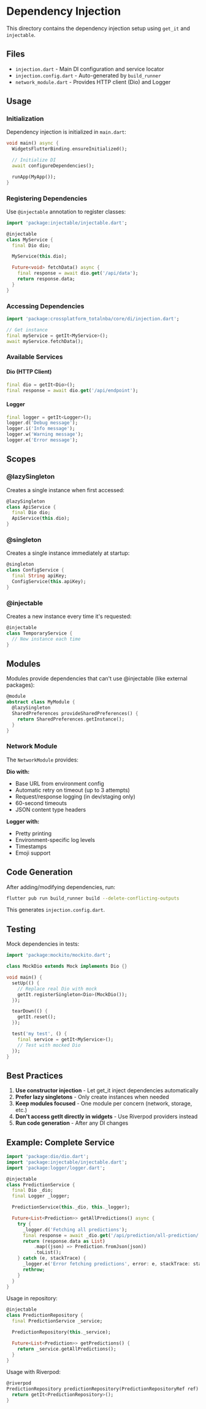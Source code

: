 # Dependency Injection

This directory contains the dependency injection setup using `get_it` and `injectable`.

## Files

- `injection.dart` - Main DI configuration and service locator
- `injection.config.dart` - Auto-generated by `build_runner`
- `network_module.dart` - Provides HTTP client (Dio) and Logger

## Usage

### Initialization

Dependency injection is initialized in `main.dart`:

```dart
void main() async {
  WidgetsFlutterBinding.ensureInitialized();

  // Initialize DI
  await configureDependencies();

  runApp(MyApp());
}
```

### Registering Dependencies

Use `@injectable` annotation to register classes:

```dart
import 'package:injectable/injectable.dart';

@injectable
class MyService {
  final Dio dio;

  MyService(this.dio);

  Future<void> fetchData() async {
    final response = await dio.get('/api/data');
    return response.data;
  }
}
```

### Accessing Dependencies

```dart
import 'package:crossplatform_totalnba/core/di/injection.dart';

// Get instance
final myService = getIt<MyService>();
await myService.fetchData();
```

### Available Services

#### Dio (HTTP Client)
```dart
final dio = getIt<Dio>();
final response = await dio.get('/api/endpoint');
```

#### Logger
```dart
final logger = getIt<Logger>();
logger.d('Debug message');
logger.i('Info message');
logger.w('Warning message');
logger.e('Error message');
```

## Scopes

### @lazySingleton
Creates a single instance when first accessed:

```dart
@lazySingleton
class ApiService {
  final Dio dio;
  ApiService(this.dio);
}
```

### @singleton
Creates a single instance immediately at startup:

```dart
@singleton
class ConfigService {
  final String apiKey;
  ConfigService(this.apiKey);
}
```

### @injectable
Creates a new instance every time it's requested:

```dart
@injectable
class TemporaryService {
  // New instance each time
}
```

## Modules

Modules provide dependencies that can't use @injectable (like external packages):

```dart
@module
abstract class MyModule {
  @lazySingleton
  SharedPreferences provideSharedPreferences() {
    return SharedPreferences.getInstance();
  }
}
```

### Network Module

The `NetworkModule` provides:

**Dio with:**
- Base URL from environment config
- Automatic retry on timeout (up to 3 attempts)
- Request/response logging (in dev/staging only)
- 60-second timeouts
- JSON content type headers

**Logger with:**
- Pretty printing
- Environment-specific log levels
- Timestamps
- Emoji support

## Code Generation

After adding/modifying dependencies, run:

```bash
flutter pub run build_runner build --delete-conflicting-outputs
```

This generates `injection.config.dart`.

## Testing

Mock dependencies in tests:

```dart
import 'package:mockito/mockito.dart';

class MockDio extends Mock implements Dio {}

void main() {
  setUp(() {
    // Replace real Dio with mock
    getIt.registerSingleton<Dio>(MockDio());
  });

  tearDown(() {
    getIt.reset();
  });

  test('my test', () {
    final service = getIt<MyService>();
    // Test with mocked Dio
  });
}
```

## Best Practices

1. **Use constructor injection** - Let get_it inject dependencies automatically
2. **Prefer lazy singletons** - Only create instances when needed
3. **Keep modules focused** - One module per concern (network, storage, etc.)
4. **Don't access getIt directly in widgets** - Use Riverpod providers instead
5. **Run code generation** - After any DI changes

## Example: Complete Service

```dart
import 'package:dio/dio.dart';
import 'package:injectable/injectable.dart';
import 'package:logger/logger.dart';

@injectable
class PredictionService {
  final Dio _dio;
  final Logger _logger;

  PredictionService(this._dio, this._logger);

  Future<List<Prediction>> getAllPredictions() async {
    try {
      _logger.d('Fetching all predictions');
      final response = await _dio.get('/api/prediction/all-prediction/');
      return (response.data as List)
          .map((json) => Prediction.fromJson(json))
          .toList();
    } catch (e, stackTrace) {
      _logger.e('Error fetching predictions', error: e, stackTrace: stackTrace);
      rethrow;
    }
  }
}
```

Usage in repository:
```dart
@injectable
class PredictionRepository {
  final PredictionService _service;

  PredictionRepository(this._service);

  Future<List<Prediction>> getPredictions() {
    return _service.getAllPredictions();
  }
}
```

Usage with Riverpod:
```dart
@riverpod
PredictionRepository predictionRepository(PredictionRepositoryRef ref) {
  return getIt<PredictionRepository>();
}
```
